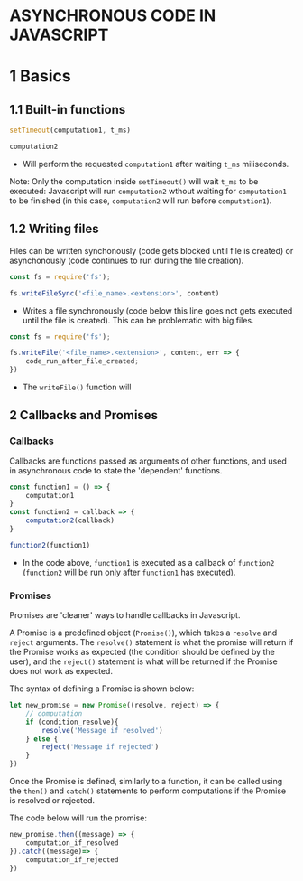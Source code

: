 # ASYNCHRONOUS CODE IN JAVASCRIPT

# 1 Basics
## 1.1 Built-in functions
```Javascript
setTimeout(computation1, t_ms)

computation2
```
- Will perform the requested `computation1` after waiting `t_ms` miliseconds.

Note: Only the computation inside `setTimeout()` will wait `t_ms` to be executed: Javascript will run `computation2` wthout waiting for `computation1` to be finished (in this case, `computation2` will run before `computation1`).

## 1.2 Writing files
Files can be written synchonously (code gets blocked until file is created) or asynchonously (code continues to run during the file creation).

```Javascript
const fs = require('fs');

fs.writeFileSync('<file_name>.<extension>', content)
```
- Writes a file synchronously (code below this line goes not gets executed until the file is created). This can be problematic with big files.

```Javascript
const fs = require('fs');

fs.writeFile('<file_name>.<extension>', content, err => {
    code_run_after_file_created;
})
```
- The `writeFile()` function will

## 2 Callbacks and Promises
### Callbacks
Callbacks are functions passed as arguments of other functions, and used in asynchronous code to state the 'dependent' functions.

```Javascript
const function1 = () => {
    computation1
}
const function2 = callback => {
    computation2(callback)
}

function2(function1)
```
- In the code above, `function1` is executed as a callback of `function2` (`function2` will be run only after `function1` has executed).

### Promises
Promises are 'cleaner' ways to handle callbacks in Javascript. 

A Promise is a predefined object (`Promise()`), which takes a `resolve` and `reject` arguments. The `resolve()` statement is what the promise will return if the Promise works as expected (the condition should be defined by the user), and the `reject()` statement is what will be returned if the Promise does not work as expected.

The syntax of defining a Promise is shown below:
```Javascript
let new_promise = new Promise((resolve, reject) => {
    // computation
    if (condition_resolve){
        resolve('Message if resolved')
    } else {
        reject('Message if rejected')
    }
})
```

Once the Promise is defined, similarly to a function, it can be called using the `then()` and `catch()` statements to perform computations if the Promise is resolved or rejected.

The code below will run the promise:
```Javascript
new_promise.then((message) => {
    computation_if_resolved
}).catch((message)=> {
    computation_if_rejected
})
```


